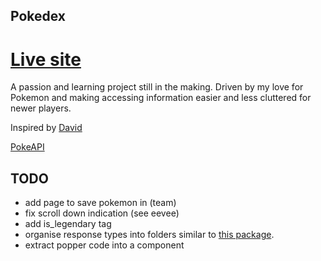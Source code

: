 ## Pokedex

# [Live site](https://personalpokedex-one.vercel.app/)

A passion and learning project still in the making. Driven by my love for Pokemon and making accessing information easier and less cluttered for newer players.

Inspired by [David](https://github.com/davidhckh)

[PokeAPI](https://pokeapi.co/)

## TODO

- add page to save pokemon in (team)
- fix scroll down indication (see eevee)
- add is_legendary tag
- organise response types into folders similar to [this package](https://www.npmjs.com/package/@bgoff1/pokeapi-types?activeTab=code).
- extract popper code into a component
